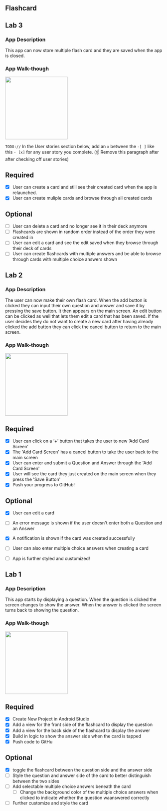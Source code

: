 ## Flashcard


## Lab 3

### App Description
This app can now store multiple flash card and they are saved when the app is closed.

### App Walk-though

<img src="http://g.recordit.co/JpeqH3xS35.gif" width=200><br>

`TODO://` In the User stories section below, add an `x` between the `-[ ]` like this `- [x]` for any user story you complete. (☝️ Remove this paragraph after after checking off user stories)

## Required
- [X] User can create a card and still see their created card when the app is relaunched.
- [X] User can create muliple cards and browse through all created cards

## Optional
- [ ] User can delete a card and no longer see it in their deck anymore
- [ ] Flashcards are shown in random order instead of the order they were created in
- [ ] User can edit a card and see the edit saved when they browse through their deck of cards
- [ ] User can create flashcards with multiple answers and be able to browse through cards with multiple choice answers shown

## Lab 2

### App Description
The user can now make their own flash card. When the add button is clicked they can input their own question and answer and save it by pressing the save button. It then appears on the main screen. An edit button can be clicked as well that lets them edit a card that has been saved. If the user decides they do not want to create a new card after having already clicked the add button they can click the cancel button to return to the main screen.

### App Walk-though

<img src="http://g.recordit.co/4EoGmu80Yl.gif" width=200><br>



## Required
- [X] User can click on a ‘+’ button that takes the user to new ‘Add Card Screen’
- [X] The 'Add Card Screen' has a cancel button to take the user back to the main screen
- [X] User can enter and submit a Question and Answer through the 'Add Card Screen'
- [X] User will see the card they just created on the main screen when they press the 'Save Button'
- [X] Push your progress to GitHub!

## Optional
- [X] User can edit a card
- [ ] An error message is shown if the user doesn't enter both a Question and an Answer
- [X] A notification is shown if the card was created successfully
- [ ] User can also enter multiple choice answers when creating a card
- [ ] App is further styled and customized!


## Lab 1

### App Description
This app starts by displaying a question. When the question is clicked the screen changes to show the answer. 
When the answer is clicked the screen turns back to showing the question.

### App Walk-though

<img src="http://g.recordit.co/882cjbJ0mN.gif" width=200><br>

## Required
- [X] Create New Project in Android Studio
- [X] Add a view for the front side of the flashcard to display the question
- [X] Add a view for the back side of the flashcard to display the answer
- [X] Build in logic to show the answer side when the card is tapped
- [X] Push code to GitHu
## Optional
- [X] toggle the flashcard between the question side and the answer side
- [ ] Style the question and answer side of the card to better distinguish between the two sides
- [ ] Add selectable multiple choice answers beneath the card
   - [ ] Change the background color of the multiple choice answers when clicked to indicate whether the question waanswered correctly
- [ ] Further customize and style the card
